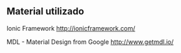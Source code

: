 ## Material utilizado

Ionic Framework
http://ionicframework.com/

MDL - Material Design from Google
http://www.getmdl.io/
